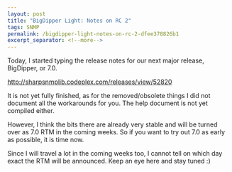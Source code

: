 ```yaml
---
layout: post
title: "BigDipper Light: Notes on RC 2"
tags: SNMP
permalink: /bigdipper-light-notes-on-rc-2-dfee378826b1
excerpt_separator: <!--more-->
---
```

Today, I started typing the release notes for our next major release, BigDipper, or 7.0.

http://sharpsnmplib.codeplex.com/releases/view/52820
<!--more-->

It is not yet fully finished, as for the removed/obsolete things I did not document all the workarounds for you. The help document is not yet compiled either.

However, I think the bits there are already very stable and will be turned over as 7.0 RTM in the coming weeks. So if you want to try out 7.0 as early as possible, it is time now.

Since I will travel a lot in the coming weeks too, I cannot tell on which day exact the RTM will be announced. Keep an eye here and stay tuned :)
